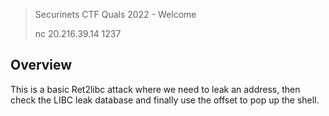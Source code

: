 > Securinets CTF Quals 2022 - Welcome
>
> nc 20.216.39.14 1237

## Overview
This is a basic Ret2libc attack where we need to leak an address, then check the LIBC leak database and finally use the offset to pop up the shell.
